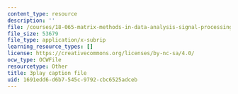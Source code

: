 ```yaml
---
content_type: resource
description: ''
file: /courses/18-065-matrix-methods-in-data-analysis-signal-processing-and-machine-learning-spring-2018/1691edd6d6b7545c9792cbc6525adceb_nvXRJIBOREc.vtt
file_size: 53679
file_type: application/x-subrip
learning_resource_types: []
license: https://creativecommons.org/licenses/by-nc-sa/4.0/
ocw_type: OCWFile
resourcetype: Other
title: 3play caption file
uid: 1691edd6-d6b7-545c-9792-cbc6525adceb
---
```

